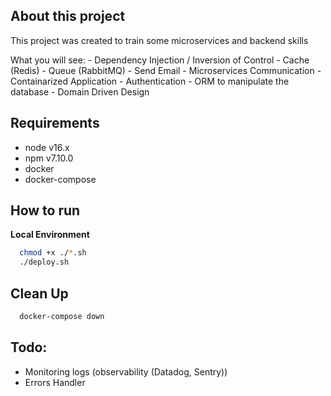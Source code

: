 

## About this project
  This project was created to train some microservices and backend skills
  
  What you will see:
    - Dependency Injection / Inversion of Control
    - Cache (Redis)
    - Queue (RabbitMQ)
    - Send Email
    - Microservices Communication
    - Containarized Application
    - Authentication
    - ORM to manipulate the database
    - Domain Driven Design

## Requirements
 - node v16.x
 - npm v7.10.0
 - docker
 - docker-compose

## How to run
**Local Environment**
```bash
  chmod +x ./*.sh
  ./deploy.sh
```

## Clean Up
```bash
  docker-compose down
```

## Todo:
  - Monitoring logs (observability (Datadog, Sentry))
  - Errors Handler

